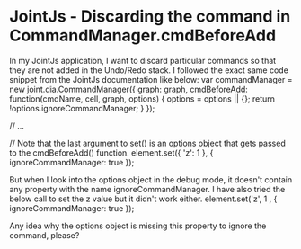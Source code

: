
# JointJs - Discarding the command in CommandManager.cmdBeforeAdd

In my JointJs application, I want to discard particular commands so that they are not added in the Undo/Redo stack.
I followed the exact same code snippet from the JointJs documentation like below:
var commandManager = new joint.dia.CommandManager({
    graph: graph,
    cmdBeforeAdd: function(cmdName, cell, graph, options) {
        options = options || {};
        return !options.ignoreCommandManager;
    }
});

// ...

// Note that the last argument to set() is an options object that gets passed to the cmdBeforeAdd() function.
element.set({ 'z': 1 }, { ignoreCommandManager: true });

But when I look into the options object in the debug mode, it doesn't contain any property with the name ignoreCommandManager.
I have also tried the below call to set the z value but it didn't work either.
element.set('z', 1 , { ignoreCommandManager: true });

Any idea why the options object is missing this property to ignore the command, please?

        